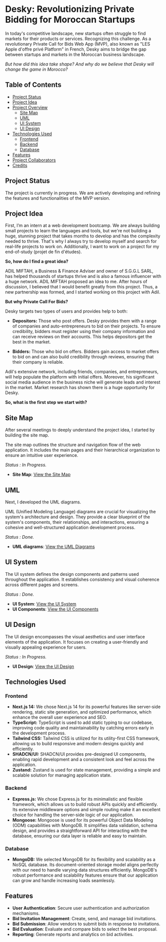 
# Desky: Revolutionizing Private Bidding for Moroccan Startups

In today's competitive landscape, new startups often struggle to find markets for their products or services. Recognizing this challenge. As a revolutionary Private Call for Bids Web App (MVP), also known as "LES Apple d'offre privé Platform" in French, Desky aims to bridge the gap between startups and markets in the Moroccan business landscape.

*But how did this idea take shape? And why do we believe that Desky will change the game in Morocco?*


## Table of Contents
- [Project Status](#Project-Status)
- [Project Idea](#Project-Idea)
- [Project Overview](#project-overview)
  - [Site Map](#site-map)
  - [UML](#UML)
  - [UI System](#ui-system)
  - [UI Design](#ui-design)
- [Technologies Used](#technologies-used)
  - [Frontend](#frontend)
  - [Backend](#backend)
  - [Database](#database)
- [Features](#features)
- [Project Collaborators](#project-collaborators)
- [Credits](#credits)
## Project Status

The project is currently in progress. We are actively developing and refining the features and functionalities of the MVP version.
## Project Idea

First, I’m an intern at a web development bootcamp. We are always building small projects to learn the languages and tools, but we're not building a huge, stunning project that takes months to develop and has the complexity needed to thrive. That's why I always try to develop myself and search for real-life projects to work on. Additionally, I want to work on a project for my end-of-study (projet de fin d'études).

**So, how do I find a great idea?**

ADIL MIFTAH, a Business & Finance Adviser and owner of S.G.G.L SARL, has helped thousands of startups thrive and is also a famous influencer with a huge network. ADIL MIFTAH proposed an idea to me. After hours of discussion, I believed that I would benefit greatly from this project. Thus, a new partnership was formed, and I started working on this project with Adil.

**But why Private Call For Bids?**

Desky targets two types of users and provides help to both:

- **Depositors:** Those who post offers. Desky provides them with a range of companies and auto-entrepreneurs to bid on their projects. To ensure credibility, bidders must register using their company information and can receive reviews on their accounts. This helps depositors get the best in the market.

- **Bidders:** Those who bid on offers. Bidders gain access to market offers to bid on and can also build credibility through reviews, ensuring that their company is reliable.

Adil's extensive network, including friends, companies, and entrepreneurs, will help populate the platform with initial offers. Moreover, his significant social media audience in the business niche will generate leads and interest in the market. Market research has shown there is a huge opportunity for Desky.

**So, what is the first step we start with?**
## Site Map

After several meetings to deeply understand the project idea, I started by building the site map.

The site map outlines the structure and navigation flow of the web application. It includes the main pages and their hierarchical organization to ensure an intuitive user experience.

*Status : In Progress.*

- **Site Map**: [View the Site Map](https://www.figma.com/design/XFfxW4zdqu1ZmTJwAUC84S/Desky?node-id=0-1&t=kjMgHBqQUyhqSYRG-1)
## UML
Next, I developed the UML diagrams.

UML (Unified Modeling Language) diagrams are crucial for visualizing the system's architecture and design. They provide a clear blueprint of the system's components, their relationships, and interactions, ensuring a cohesive and well-structured application development process.

*Status : Done.*

- **UML diagrams**: [View the UML Diagrams](https://lucid.app/lucidchart/64d2bf22-ce7f-4301-9327-9e75193a2ba4/edit?viewport_loc=-3729%2C-926%2C12591%2C7907%2C0_0&invitationId=inv_ea83448b-8e3a-41ed-bf4c-e9a3f66da366)

## UI System

The UI system defines the design components and patterns used throughout the application. It establishes consistency and visual coherence across different pages and screens.

*Status : Done.*

- **UI System**: [View the UI System](https://www.figma.com/design/XFfxW4zdqu1ZmTJwAUC84S/Desky?node-id=296-182&t=zkw8JdIB9juO66UF-1)
- **UI Components**: [View the UI Components](https://www.figma.com/design/XFfxW4zdqu1ZmTJwAUC84S/Desky?node-id=415-432&t=lEn0TOA2jkAXyeLG-1)
## UI Design
The UI design encompasses the visual aesthetics and user interface elements of the application. It focuses on creating a user-friendly and visually appealing experience for users.

*Status : In Progress.*

- **UI Design**: [View the UI Design](https://www.figma.com/design/XFfxW4zdqu1ZmTJwAUC84S/Desky?node-id=320-1732&t=lEn0TOA2jkAXyeLG-1)
## Technologies Used

### Frontend
- **Next.js 14:** We chose Next.js 14 for its powerful features like server-side rendering, static site generation, and optimized performance, which enhance the overall user experience and SEO.
- **TypeScript:** TypeScript is used to add static typing to our codebase, improving code quality and maintainability by catching errors early in the development process.
- **Tailwind CSS:** Tailwind CSS is utilized for its utility-first CSS framework, allowing us to build responsive and modern designs quickly and efficiently.
- **SHADCN/UI:** SHADCN/UI provides pre-designed UI components, enabling rapid development and a consistent look and feel across the application.
- **Zustand:** Zustand is used for state management, providing a simple and scalable solution for managing application state.

### Backend
- **Express.js:** We chose Express.js for its minimalistic and flexible framework, which allows us to build robust APIs quickly and efficiently. Its extensive middleware options and simple routing make it an excellent choice for handling the server-side logic of our application.
- **Mongoose:** Mongoose is used for its powerful Object Data Modeling (ODM) capabilities with MongoDB. It simplifies data validation, schema design, and provides a straightforward API for interacting with the database, ensuring our data layer is reliable and easy to maintain.

### Database
- **MongoDB:** We selected MongoDB for its flexibility and scalability as a NoSQL database. Its document-oriented storage model aligns perfectly with our need to handle varying data structures efficiently. MongoDB's robust performance and scalability features ensure that our application can grow and handle increasing loads seamlessly.
## Features

- **User Authentication**: Secure user authentication and authorization mechanisms.
- **Bid Invitation Management**: Create, send, and manage bid invitations.
- **Bid Submission**: Allow vendors to submit bids in response to invitations.
- **Bid Evaluation**: Evaluate and compare bids to select the best proposal.
- **Reporting**: Generate reports and analytics on bid activities.
